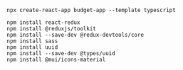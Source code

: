     
    npx create-react-app budget-app --template typescript

    npm install react-redux
    npm install @reduxjs/toolkit
    npm install --save-dev @redux-devtools/core
    npm install sass 
    npm install uuid
    npm install --save-dev @types/uuid
    npm install @mui/icons-material
